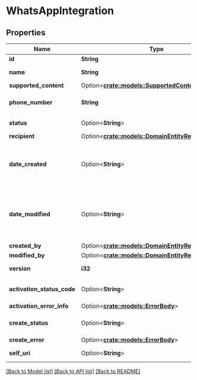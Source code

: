 # WhatsAppIntegration

## Properties

Name | Type | Description | Notes
------------ | ------------- | ------------- | -------------
**id** | **String** | A unique Integration Id. | [readonly]
**name** | **String** | The name of the WhatsApp integration. | 
**supported_content** | Option<[**crate::models::SupportedContentReference**](SupportedContentReference.md)> |  | [optional]
**phone_number** | **String** | The phone number associated to the whatsApp integration. | 
**status** | Option<**String**> | The status of the WhatsApp Integration | [optional]
**recipient** | Option<[**crate::models::DomainEntityRef**](DomainEntityRef.md)> |  | [optional]
**date_created** | Option<**String**> | Date this Integration was created. Date time is represented as an ISO-8601 string. For example: yyyy-MM-ddTHH:mm:ss[.mmm]Z | [optional]
**date_modified** | Option<**String**> | Date this Integration was last modified. Date time is represented as an ISO-8601 string. For example: yyyy-MM-ddTHH:mm:ss[.mmm]Z | [optional]
**created_by** | Option<[**crate::models::DomainEntityRef**](DomainEntityRef.md)> |  | [optional]
**modified_by** | Option<[**crate::models::DomainEntityRef**](DomainEntityRef.md)> |  | [optional]
**version** | **i32** | Version number required for updates. | 
**activation_status_code** | Option<**String**> | The status code of WhatsApp Integration activation process | [optional][readonly]
**activation_error_info** | Option<[**crate::models::ErrorBody**](ErrorBody.md)> |  | [optional]
**create_status** | Option<**String**> | Status of asynchronous create operation | [optional][readonly]
**create_error** | Option<[**crate::models::ErrorBody**](ErrorBody.md)> |  | [optional]
**self_uri** | Option<**String**> | The URI for this object | [optional][readonly]

[[Back to Model list]](../README.md#documentation-for-models) [[Back to API list]](../README.md#documentation-for-api-endpoints) [[Back to README]](../README.md)


